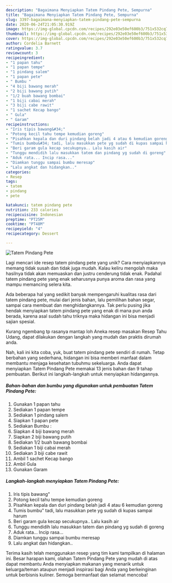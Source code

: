 ```yaml
---
description: "Bagaimana Menyiapkan Tatem Pindang Pete, Sempurna"
title: "Bagaimana Menyiapkan Tatem Pindang Pete, Sempurna"
slug: 3397-bagaimana-menyiapkan-tatem-pindang-pete-sempurna
date: 2020-06-24T21:05:30.919Z
image: https://img-global.cpcdn.com/recipes/292e03e50ef600b3/751x532cq70/tatem-pindang-pete-foto-resep-utama.jpg
thumbnail: https://img-global.cpcdn.com/recipes/292e03e50ef600b3/751x532cq70/tatem-pindang-pete-foto-resep-utama.jpg
cover: https://img-global.cpcdn.com/recipes/292e03e50ef600b3/751x532cq70/tatem-pindang-pete-foto-resep-utama.jpg
author: Cordelia Barnett
ratingvalue: 3.7
reviewcount: 3
recipeingredient:
- "1 papan tahu"
- "1 papan tempe"
- "1 pindang salem"
- "1 papan pete"
- " Bumbu "
- "4 biji bawang merah"
- "2 biji bawang putih"
- "1/2 buah bawang bombai"
- "1 biji cabai merah"
- "3 biji cabe rawit"
- "1 sachet Kecap bango"
- " Gula"
- " Garam"
recipeinstructions:
- "Iris tipis bawang&#34;"
- "Potong kecil tahu tempe kemudian goreng"
- "Pisahkan kepala dan duri pindang belah jadi 4 atau 6 kemudian goreng"
- "Tumis bumbu&#34; tadi, lalu masukkan pete yg sudah di kupas sampai harum"
- "Beri garam gula kecap secukupnya.. Lalu kasih air"
- "Tunggu mendidih lalu masukkan tatem dan pindang yg sudah di goreng"
- "Aduk rata... Incip rasa..."
- "Diamkan tunggu sampai bumbu meresap"
- "Lalu angkat dan hidangkan.."
categories:
- Resep
tags:
- tatem
- pindang
- pete

katakunci: tatem pindang pete 
nutrition: 233 calories
recipecuisine: Indonesian
preptime: "PT25M"
cooktime: "PT48M"
recipeyield: "4"
recipecategory: Dessert

---
```



![Tatem Pindang Pete](https://img-global.cpcdn.com/recipes/292e03e50ef600b3/751x532cq70/tatem-pindang-pete-foto-resep-utama.jpg)

Lagi mencari ide resep tatem pindang pete yang unik? Cara menyiapkannya memang tidak susah dan tidak juga mudah. Kalau keliru mengolah maka hasilnya tidak akan memuaskan dan justru cenderung tidak enak. Padahal tatem pindang pete yang enak seharusnya punya aroma dan rasa yang mampu memancing selera kita.

Ada beberapa hal yang sedikit banyak mempengaruhi kualitas rasa dari tatem pindang pete, mulai dari jenis bahan, lalu pemilihan bahan segar, sampai cara membuat dan menghidangkannya. Tak perlu pusing jika hendak menyiapkan tatem pindang pete yang enak di mana pun anda berada, karena asal sudah tahu triknya maka hidangan ini bisa menjadi sajian spesial.

Kurang ngembang tp rasanya mantap loh Aneka resep masakan Resep Tahu Udang, dapat dilakukan dengan langkah yang mudah dan praktis dirumah anda.


Nah, kali ini kita coba, yuk, buat tatem pindang pete sendiri di rumah. Tetap berbahan yang sederhana, hidangan ini bisa memberi manfaat dalam membantu menjaga kesehatan tubuhmu sekeluarga. Anda dapat menyiapkan Tatem Pindang Pete memakai 13 jenis bahan dan 9 tahap pembuatan. Berikut ini langkah-langkah untuk menyiapkan hidangannya.

<!--inarticleads1-->

##### Bahan-bahan dan bumbu yang digunakan untuk pembuatan Tatem Pindang Pete:

1. Gunakan 1 papan tahu
1. Sediakan 1 papan tempe
1. Sediakan 1 pindang salem
1. Siapkan 1 papan pete
1. Sediakan  Bumbu :
1. Siapkan 4 biji bawang merah
1. Siapkan 2 biji bawang putih
1. Sediakan 1/2 buah bawang bombai
1. Sediakan 1 biji cabai merah
1. Sediakan 3 biji cabe rawit
1. Ambil 1 sachet Kecap bango
1. Ambil  Gula
1. Gunakan  Garam




<!--inarticleads2-->

##### Langkah-langkah menyiapkan Tatem Pindang Pete:

1. Iris tipis bawang&#34;
1. Potong kecil tahu tempe kemudian goreng
1. Pisahkan kepala dan duri pindang belah jadi 4 atau 6 kemudian goreng
1. Tumis bumbu&#34; tadi, lalu masukkan pete yg sudah di kupas sampai harum
1. Beri garam gula kecap secukupnya.. Lalu kasih air
1. Tunggu mendidih lalu masukkan tatem dan pindang yg sudah di goreng
1. Aduk rata... Incip rasa...
1. Diamkan tunggu sampai bumbu meresap
1. Lalu angkat dan hidangkan..




Terima kasih telah menggunakan resep yang tim kami tampilkan di halaman ini. Besar harapan kami, olahan Tatem Pindang Pete yang mudah di atas dapat membantu Anda menyiapkan makanan yang menarik untuk keluarga/teman ataupun menjadi inspirasi bagi Anda yang berkeinginan untuk berbisnis kuliner. Semoga bermanfaat dan selamat mencoba!
